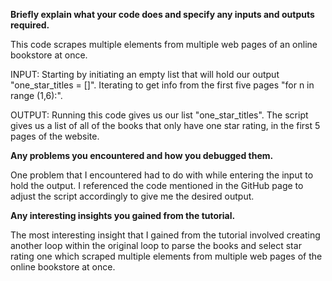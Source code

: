**Briefly explain what your code does and specify any inputs and outputs required.** 

This code scrapes multiple elements from multiple web pages of an online bookstore at once. 

INPUT: Starting by initiating an empty list that will hold our output "one_star_titles = []".
Iterating to get info from the first five pages "for n in range (1,6):".

OUTPUT: Running this code gives us our list "one_star_titles".
The script gives us a list of all of the books that only have one star rating, in the first 5 pages of the website.



**Any problems you encountered and how you debugged them.** 

One problem that I encountered had to do with while entering the input to hold the output. I referenced the code mentioned in the GitHub page to adjust the script accordingly to give me the desired output.



**Any interesting insights you gained from the tutorial.**

The most interesting insight that I gained from the tutorial involved creating another loop within the original loop to parse the books and select star rating one which scraped multiple elements from multiple web pages of the online bookstore at once.
